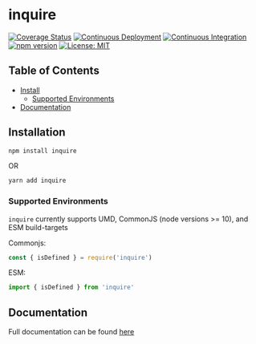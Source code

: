 # inquire

[![Coverage Status](https://coveralls.io/repos/github/exbotanical/inquire/badge.svg?branch=master)](https://coveralls.io/github/exbotanical/inquire?branch=master)
[![Continuous Deployment](https://github.com/exbotanical/inquire/actions/workflows/cd.yml/badge.svg)](https://github.com/exbotanical/inquire/actions/workflows/cd.yml)
[![Continuous Integration](https://github.com/exbotanical/inquire/actions/workflows/ci.yml/badge.svg)](https://github.com/exbotanical/inquire/actions/workflows/ci.yml)
[![npm version](https://badge.fury.io/js/inquire.svg)](https://badge.fury.io/js/inquire)
[![License: MIT](https://img.shields.io/badge/License-MIT-yellow.svg)](https://opensource.org/licenses/MIT)

## Table of Contents

- [Install](#install)
  - [Supported Environments](#support)
- [Documentation](#docs)

## <a name="install"></a> Installation

```bash
npm install inquire
```

OR

```bash
yarn add inquire
```

### <a name="support"></a> Supported Environments

`inquire` currently supports UMD, CommonJS (node versions >= 10), and ESM build-targets

Commonjs:

```js
const { isDefined } = require('inquire')
```

ESM:

```js
import { isDefined } from 'inquire'
```

## <a name="docs"></a> Documentation

Full documentation can be found [here](https://exbotanical.github.io/inquire/inquire.html)
